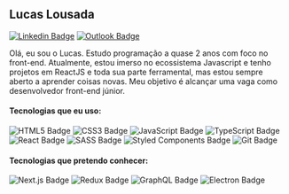 ## Lucas Lousada

[![Linkedin Badge](https://img.shields.io/badge/-Lucas_Lousada-0077B5?style=flat-square&logo=Linkedin&logoColor=white&link=https://www.linkedin.com/in/lucaslousada/)](https://www.linkedin.com/in/lucaslousada/) 
[![Outlook Badge](https://img.shields.io/badge/-lucas__lousada@outlook.com-0078D4?style=flat-square&logo=microsoft-outlook&logoColor=white&link=mailto:lucas_lousada@outlook.com)](mailto:lucas_lousada@outlook.com)

Olá, eu sou o Lucas. Estudo programação a quase 2 anos com foco no front-end. Atualmente, estou imerso no ecossistema Javascript e tenho projetos em ReactJS e toda sua parte ferramental, mas estou sempre aberto a aprender coisas novas. Meu objetivo é alcançar uma vaga como desenvolvedor front-end júnior.

#### Tecnologias que eu uso:

![HTML5 Badge](https://img.shields.io/badge/-HTML5-20232A?style=flat-square&logo=html5)
![CSS3 Badge](https://img.shields.io/badge/-CSS3-20232A?style=flat-square&logo=css3&logoColor=1572B6)
![JavaScript Badge](https://img.shields.io/badge/-JavaScript-20232A?style=flat-square&logo=javascript)
![TypeScript Badge](https://img.shields.io/badge/-TypeScript-20232A?style=flat-square&logo=typescript)
![React Badge](https://img.shields.io/badge/-ReactJS-20232A?style=flat-square&logo=react)
![SASS Badge](https://img.shields.io/badge/-Sass-20232A?style=flat-square&logo=sass)
![Styled Components Badge](https://img.shields.io/badge/-Styled_Components-20232A?style=flat-square&logo=styled-components)
![Git Badge](https://img.shields.io/badge/-Git-20232A?style=flat-square&logo=git)

#### Tecnologias que pretendo conhecer:

![Next.js Badge](https://img.shields.io/badge/-Next.js-20232A?style=flat-square&logo=next.js)
![Redux Badge](https://img.shields.io/badge/-Redux-20232A?style=flat-square&logo=redux&logoColor=764ABC)
![GraphQL Badge](https://img.shields.io/badge/-GraphQL-20232A?style=flat-square&logo=graphql&logoColor=E00097)
![Electron Badge](https://img.shields.io/badge/-Electron-20232A?style=flat-square&logo=electron)
